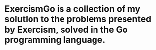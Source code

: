 # ExercismGo is a collection of my solution to the problems presented by Exercism, solved in the Go programming language.
